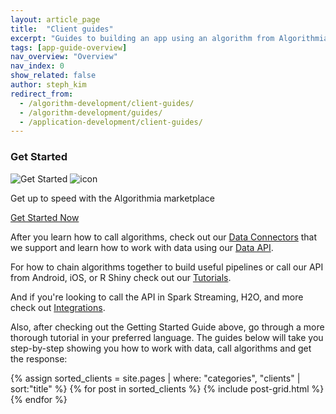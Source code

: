```yaml
---
layout: article_page
title:  "Client guides"
excerpt: "Guides to building an app using an algorithm from Algorithmia in: Python, R, Scala, Rust, Java, Ruby, JavaScript, Go, Swift, and Android."
tags: [app-guide-overview]
nav_overview: "Overview"
nav_index: 0
show_related: false
author: steph_kim
redirect_from:
  - /algorithm-development/client-guides/
  - /algorithm-development/guides/
  - /application-development/client-guides/
---
```



<div class="row mb-64">
  <div class="col-md-12">
    <h3>Get Started</h3>
    <div class="dev-card">
      <img src="{{site.cdnurl}}{{site.baseurl}}/images/get_started.png" alt="Get Started" class="img-fill get-started-img">
      <img src="{{site.cdnurl}}{{site.baseurl}}/images/icons/hexicon_desktop.svg" alt="icon" class="hexicon">
      <div class="dev-card-text">
        <p class="lead">Get up to speed with the Algorithmia marketplace</p>
        <a href="{{site.baseurl}}/getting-started" class="btn btn-default btn-accent">Get Started Now</a>
      </div>
    </div>
  </div>
</div>

After you learn how to call algorithms, check out our <a href="{{site.baseurl}}/data/">Data Connectors</a> that we support and learn how to work with data using our <a href="http://docs.algorithmia.com/">Data API</a>.

For how to chain algorithms together to build useful pipelines or call our API from Android, iOS, or R Shiny check out our <a href="{{site.baseurl}}/tutorials/">Tutorials</a>.

And if you're looking to call the API in Spark Streaming, H2O, and more check out
<a href="{{site.baseurl}}/integrations">Integrations</a>.

Also, after checking out the Getting Started Guide above, go through a more thorough tutorial in your preferred language. The guides below will take you step-by-step showing you how to work with data, call algorithms and get the response:

<div class="row lang-tile-container">
{% assign sorted_clients = site.pages | where: "categories", "clients" | sort:"title" %}
{% for post in sorted_clients %}
  {% include post-grid.html %}
{% endfor %}
</div>

